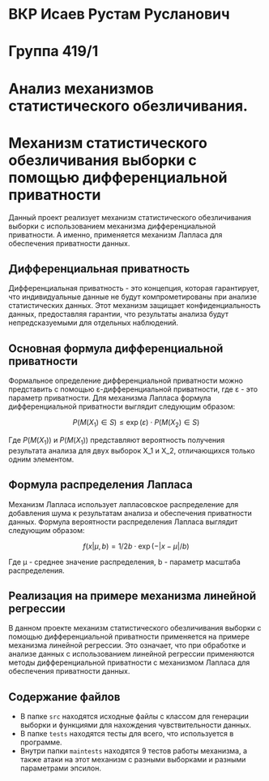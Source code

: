 # ВКР Исаев Рустам Русланович
# Группа 419/1
# Анализ механизмов статистического обезличивания.

# Механизм статистического обезличивания выборки с помощью дифференциальной приватности

Данный проект реализует механизм статистического обезличивания выборки с использованием механизма дифференциальной приватности. А именно, применяется механизм Лапласа для обеспечения приватности данных.

## Дифференциальная приватность

Дифференциальная приватность - это концепция, которая гарантирует, что индивидуальные данные не будут компрометированы при анализе статистических данных. Этот механизм защищает конфиденциальность данных, предоставляя гарантии, что результаты анализа будут непредсказуемыми для отдельных наблюдений.

## Основная формула дифференциальной приватности

Формальное определение дифференциальной приватности можно представить с помощью ε-дифференциальной приватности, где ε - это параметр приватности. Для механизма Лапласа формула дифференциальной приватности выглядит следующим образом:

$$
P(M(X_1) \in S) \leq \exp ( \varepsilon) \cdot P(M(X_2) \in S)
$$

Где $P(M(X_1))$ и $P(M(X_1))$ представляют вероятность получения результата анализа для двух выборок X_1 и X_2, отличающихся только одним элементом.

## Формула распределения Лапласа

Механизм Лапласа использует лапласовское распределение для добавления шума к результатам анализа и обеспечения приватности данных. Формула вероятности распределения Лапласа выглядит следующим образом:

$$
f(x | \mu , b) = 1/2b \cdot \exp ( -|x - \mu| / b ) 
$$

Где μ - среднее значение распределения, b - параметр масштаба распределения.

## Реализация на примере механизма линейной регрессии
В данном проекте механизм статистического обезличивания выборки с помощью дифференциальной приватности применяется на примере механизма линейной регрессии. Это означает, что при обработке и анализе данных с использованием линейной регрессии применяются методы дифференциальной приватности с механизмом Лапласа для обеспечения приватности данных.

## Содержание файлов

- В папке `src` находятся исходные файлы с классом для генерации выборки и функциями для нахождения чувствительности данных.
- В папке `tests` находятся тесты для всего, что используется в программе.
- Внутри папки `maintests` находятся 9 тестов работы механизма, а также атаки на этот механизм с разными выборками и разными параметрами эпсилон.
